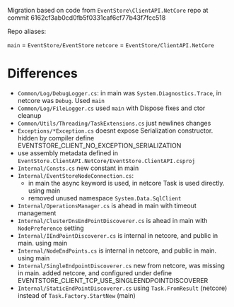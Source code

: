 Migration based on code from `EventStore\ClientAPI.NetCore` repo
at commit 6162cf3ab0cd0fb5f0331caf6cf77b43f7fcc518

Repo aliases:

`main` = `EventStore/EventStore`
`netcore` = `EventStore/ClientAPI.NetCore`

# Differences

- `Common/Log/DebugLogger.cs`: in main was `System.Diagnostics.Trace`, in netcore was `Debug`. Used `main`
- `Common/Log/FileLogger.cs` used `main` with Dispose fixes and ctor cleanup
- `Common/Utils/Threading/TaskExtensions.cs` just newlines changes
- `Exceptions/*Exception.cs` doesnt expose Serialization constructor. hidden by compiler define EVENTSTORE_CLIENT_NO_EXCEPTION_SERIALIZATION
- use assembly metadata defined in `EventStore.ClientAPI.NetCore/EventStore.ClientAPI.csproj`
- `Internal/Consts.cs` new constant in main
- `Internal/EventStoreNodeConnection.cs`:
    - in main the async keyword is used, in netcore Task is used directly. using main 
    - removed unused namespace `System.Data.SqlClient`
- `Internal/OperationsManager.cs` is ahead in main with timeout management
- `Internal/ClusterDnsEndPointDiscoverer.cs` is ahead in main with `NodePreference` setting
- `Internal/IEndPointDiscoverer.cs` is internal in netcore, and public in main. using main
- `Internal/NodeEndPoints.cs` is internal in netcore, and public in main. using main
- `Internal/SingleEndpointDiscoverer.cs` new from netcore, was missing in main. added netcore, and configured under define EVENTSTORE_CLIENT_TCP_USE_SINGLEENDPOINTDISCOVERER
- `Internal/StaticEndPointDiscoverer.cs` using `Task.FromResult` (netcore) instead of `Task.Factory.StartNew` (main)
